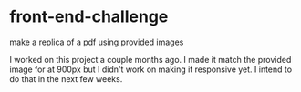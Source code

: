 # front-end-challenge
make a replica of a pdf using provided images

I worked on this project a couple months ago. I made it match the provided image for at 900px but I didn't work on making it responsive yet. I intend to do that in the next few weeks.
